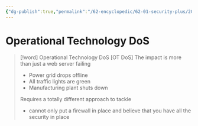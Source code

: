 ```yaml
---
{"dg-publish":true,"permalink":"/62-encyclopedic/62-01-security-plus/20220606141705-operational-technology-dos/","dgHomeLink":true,"dgPassFrontmatter":false}
---
```



# Operational Technology DoS

> [!word] Operational Technology DoS [OT DoS] 
> The impact is more than just a web server failing 
> - Power grid drops offline 
> - All traffic lights are green 
> - Manufacturing plant shuts down 
> 
> Requires a totally different approach to tackle 
> - cannot only put a firewall in place and believe that you have all the security in place 
